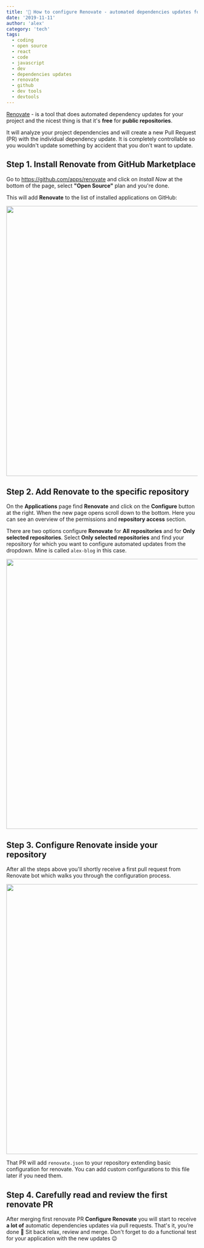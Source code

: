 ```yaml
---
title: '🤖 How to configure Renovate - automated dependencies updates for your project'
date: '2019-11-11'
author: 'alex'
category: 'tech'
tags:
  - coding
  - open source
  - react
  - code
  - javascript
  - dev
  - dependencies updates
  - renovate
  - github
  - dev tools
  - devtools
---
```


[Renovate](https://github.com/renovatebot/renovate) - is a tool that does automated dependency updates for your project and the nicest thing is that it's **free** for **public repositories**.

It will analyze your project dependencies and will create a new Pull Request (PR) with the individual dependency update. It is completely controllable so you wouldn't update something by accident that you don't want to update.

## Step 1. Install Renovate from GitHub Marketplace

Go to https://github.com/apps/renovate and click on _Install Now_ at the bottom of the page, select **"Open Source"** plan and you're done.

This will add **Renovate** to the list of installed applications on GitHub:

<img src="https://i.imgur.com/v0qMWVz.png" width="710" />

## Step 2. Add Renovate to the specific repository

On the **Applications** page find **Renovate** and click on the **Configure** button at the right. When the new page opens scroll down to the bottom. Here you can see an overview of the permissions and **repository access** section.

There are two options configure **Renovate** for **All repositories** and for **Only selected repositories**. Select **Only selected repositories** and find your repository for which you want to configure automated updates from the dropdown. Mine is called `alex-blog` in this case.

<img src="https://i.imgur.com/GFW4789.png" width="710" />

## Step 3. Configure Renovate inside your repository

After all the steps above you'll shortly receive a first pull request from Renovate bot which walks you through the configuration process.

<img src="https://i.imgur.com/cDLbiDT.png" width="710"/>

That PR will add `renovate.json` to your repository extending basic configuration for renovate. You can add custom configurations to this file later if you need them.

## Step 4. Carefully read and review the first renovate PR

After merging first renovate PR **Configure Renovate** you will start to receive **a lot of** automatic dependencies updates via pull requests. That's it, you’re done 🙂 Sit back relax, review and merge. Don't forget to do a functional test for your application with the new updates 😉
